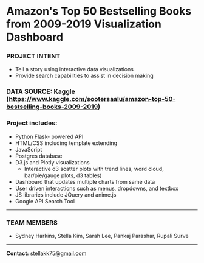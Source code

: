 # Amazon's Top 50 Bestselling Books from 2009-2019 Visualization Dashboard

### PROJECT INTENT
* Tell a story using interactive data visualizations 
* Provide search capabilities to assist in decision making  

### DATA SOURCE: Kaggle (https://www.kaggle.com/sootersaalu/amazon-top-50-bestselling-books-2009-2019)

### Project includes:
  * Python Flask- powered API
  * HTML/CSS including template extending
  * JavaScript
  * Postgres database 
  * D3.js and Plotly visualizations 
    * Interactive d3 scatter plots with trend lines, word cloud, bar/pie/gauge plots, d3 tables)
  * Dashboard that updates multiple charts from same data
  * User driven interactions such as menus, dropdowns, and textbox
  * JS libraries include JQuery and anime.js 
  * Google API Search Tool 
---
### TEAM MEMBERS
* Sydney Harkins, Stella Kim, Sarah Lee, Pankaj Parashar, Rupali Surve

---
**Contact:** stellakk75@gmail.com

